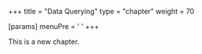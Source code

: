 +++
title = "Data Querying"
type = "chapter"
weight = 70

[params]
  menuPre = '<i class="fa-solid fa-magnifying-glass"></i> '
+++

This is a new chapter.